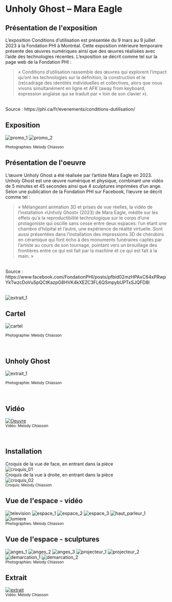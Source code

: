# Unholy Ghost – Mara Eagle #

## Présentation de l'exposition ##
L’exposition Conditions d’utilisation est présentée du 9 mars au 9 juillet 2023 à la Fondation PHI à Montréal. Cette exposition intérieure temporaire présente des œuvres numériques ainsi que des œuvres réalisées avec l’aide des technologies récentes. L’exposition se décrit comme tel sur la page web de la Fondation PHI : 
> « Conditions d’utilisation rassemble des œuvres qui explorent l’impact qu’ont les technologies sur la définition, la construction et le (re)cadrage des identités individuelles et collectives, alors que nous vivons simultanément en ligne et AFK (away from keyboard, expression anglaise qui se traduit par « loin de son clavier »). 
<br>
Source : https://phi.ca/fr/evenements/conditions-dutilisation/

## Exposition ##

![promo_1](medias/Conditions_dutilisation_Fondation_PHI_exposition.jpg)
![promo_2](medias/Conditions_dutilisation_Fondation_PHI_exterieur.jpg)

<sub>Photographies: Melody Chiasson</sub>
 <br>
## Présentation de l'oeuvre ##
L’œuvre Unholy Ghost a été réalisée par l’artiste Mara Eagle en 2023. Unholy Ghost est une œuvre numérique et physique, combinant une vidéo de 5 minutes et 45 secondes ainsi que 4 sculptures imprimées d’un ange. 
<br>Selon une publication de la Fondation PHI sur Facebook, l’œuvre se décrit comme tel : 
> « Mélangeant animation 3D et prises de vue réelles, la vidéo de l’installation «Unholy Ghost» (2023) de Mara Eagle, médite sur les effets qu’a la reproductibilité technologique sur le corps d’une protagoniste qui oscille sans cesse entre deux espaces: l’un étant une chambre d’hôpital et l’autre, une expérience de réalité virtuelle. 
Sont aussi présentées dans l’installation des impressions 3D de chérubins en céramique qui font écho à des monuments funéraires captés par l’artiste au cours de son tournage, pointant vers un brouillage des frontières entre ce qui est fait par la machine et ce qui est fait à la main. »
<br>
Source : https://www.facebook.com/FondationPHI/posts/pfbid02mzHPAxC64xPRwpYkTwzcDoVuSpQCtKazpG8HVK4kXEZC3FL6QSmpybUPTxSJQFD8l
<br>
<br>

![extrait_1](medias/Conditions_dutilisation_Unholy_Ghost_espace_03.jpg.jpg)

## Cartel ##

![cartel](medias/Conditions_dutilisation_Unholy_Ghost_cartel.jpg)

<sub>Photographie: Melody Chiasson</sub>

<br>

## Unholy Ghost ##

![extrait_1](medias/Conditions_dutilisation_Unholy_Ghost_extrait_01.jpg.jpg)

<sub>Photographie: Melody Chiasson</sub>

<br>

## Vidéo ##

[![Oeuvre](http://img.youtube.com/vi/Xbo-yxh7BCY/0.jpg)](http://www.youtube.com/watch?v=Xbo-yxh7BCY)
<br>
<sub>Vidéo: Melody Chiasson</sub>

<br>
 
 ## Installation ##
Croquis de la vue de face, en entrant dans la pièce
<br>
![croquis_01](medias/Conditions_dutilisation_Unholy_Ghost_croquis_01.jpg)
<br>
Croquis de la vue à droite, en entrant dans la pièce
<br>
![croquis_02](medias/Conditions_dutilisation_Unholy_Ghost_croquis_02.jpg)
<br>
<sub>Croquis: Melody Chiasson</sub>
## Vue de l'espace - vidéo ##
![television](medias/Conditions_dutilisation_Unholy_Ghost_television_03.jpg.jpg)
![espace_1](medias/Conditions_dutilisation_Unholy_Ghost_espace_02.jpg.jpg)
![espace_2](medias/Conditions_dutilisation_Unholy_Ghost_espace_01.jpg.jpg)
![espace_3](medias/Conditions_dutilisation_Unholy_Ghost_espace_04.jpg.jpg)
![haut_parleur_1](medias/Conditions_dutilisation_Unholy_Ghost_haut_parleur.jpg.jpg)
![lumiere](medias/Conditions_dutilisation_Unholy_Ghost_lumiere.jpg.jpg)
<br>
<sub>Photographies: Melody Chiasson</sub>

## Vue de l'espace - sculptures ##
![anges_1](medias/Conditions_dutilisation_Unholy_Ghost_anges_01.jpg.jpg)
![anges_2](medias/Conditions_dutilisation_Unholy_Ghost_anges_02.jpg.jpg)
![anges_3](medias/Conditions_dutilisation_Unholy_Ghost_anges_03.jpg.jpg)
![projecteur_1](medias/Conditions_dutilisation_Unholy_Ghost_anges_luminaires_01.jpg.jpg)
![projecteur_2](medias/Conditions_dutilisation_Unholy_Ghost_anges_luminaires_02.jpg.jpg)
![demarcation_1](medias/Conditions_dutilisation_Unholy_Ghost_demarcation_anges.jpg.jpg)
![demarcation_2](medias/Conditions_dutilisation_Unholy_Ghost_demarcation.jpg.jpg)
<br>
<sub>Photographies: Melody Chiasson</sub>

## Extrait ##
[![extrait](http://img.youtube.com/vi/QulxXJd3nuQ/0.jpg)](http://www.youtube.com/watch?v=QulxXJd3nuQ)
<br>
<sub>Vidéo: Melody Chiasson</sub>


